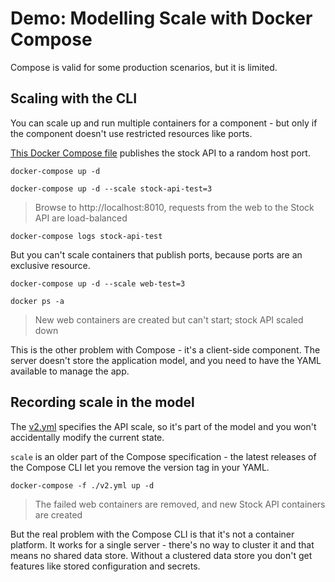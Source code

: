 
# Demo: Modelling Scale with Docker Compose

Compose is valid for some production scenarios, but it is limited.

## Scaling with the CLI

You can scale up and run multiple containers for a component - but only if the component doesn't use restricted resources like ports.

[This Docker Compose file](./docker-compose.yml) publishes the stock API to a random host port.

```
docker-compose up -d

docker-compose up -d --scale stock-api-test=3
```

> Browse to http://localhost:8010, requests from the web to the Stock API are load-balanced

```
docker-compose logs stock-api-test
```

But you can't scale containers that publish ports, because ports are an exclusive resource.

```
docker-compose up -d --scale web-test=3

docker ps -a
```

> New web containers are created but can't start; stock API scaled down

This is the other problem with Compose - it's a client-side component. The server doesn't store the application model, and you need to have the YAML available to manage the app.

## Recording scale in the model 

The [v2.yml](./v2.yml) specifies the API scale, so it's part of the model and you won't accidentally modify the current state.

`scale` is an older part of the Compose specification - the latest releases of the Compose CLI let you remove the version tag in your YAML.

```
docker-compose -f ./v2.yml up -d
```

> The failed web containers are removed, and new Stock API containers are created

But the real problem with the Compose CLI is that it's not a container platform. It works for a single server - there's no way to cluster it and that means no shared data store. Without a clustered data store you don't get features like stored configuration and secrets.